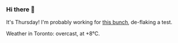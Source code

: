 ### Hi there :wave:

It's Thursday! I'm probably working for [this bunch](https://github.com/kohofinancial), de-flaking a test.

Weather in Toronto: overcast, at +8°C.
